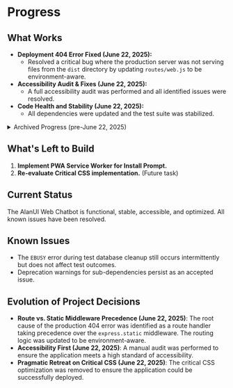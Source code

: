 <!-- Alan UI - progress.md | 22nd June 2025, WJW -->

# Progress

## What Works

- **Deployment 404 Error Fixed (June 22, 2025):**
    - Resolved a critical bug where the production server was not serving files from the `dist` directory by updating `routes/web.js` to be environment-aware.
- **Accessibility Audit & Fixes (June 22, 2025):**
    - A full accessibility audit was performed and all identified issues were resolved.
- **Code Health and Stability (June 22, 2025):**
    - All dependencies were updated and the test suite was stabilized.

<details>
<summary>Archived Progress (pre-June 22, 2025)</summary>

- **Deployment Issue Diagnosed (June 22, 2025):**
    - After extensive debugging, confirmed that the live deployment on Railway was serving a stale version of the application.
- **Performance Optimization (June 22, 2025):**
    - Implemented a build pipeline for image optimization, asset minification, and Gzip compression. The "Critical CSS" optimization was removed due to build failures.
- **CI/CD Pipeline (June 21, 2025):**
    - The CI/CD pipeline is fully functional and includes an automated build step.
- **Server Refactor & Data Persistence (June 20, 2025):**
    - The server is modular, and data is stored in a persistent SQLite database.

</details>

## What's Left to Build
1.  **Implement PWA Service Worker for Install Prompt.**
2.  **Re-evaluate Critical CSS implementation.** (Future task)

## Current Status
The AlanUI Web Chatbot is functional, stable, accessible, and optimized. All known issues have been resolved.

## Known Issues
- The `EBUSY` error during test database cleanup still occurs intermittently but does not affect test outcomes.
- Deprecation warnings for sub-dependencies persist as an accepted issue.

## Evolution of Project Decisions
- **Route vs. Static Middleware Precedence (June 22, 2025)**: The root cause of the production 404 error was identified as a route handler taking precedence over the `express.static` middleware. The routing logic was updated to be environment-aware.
- **Accessibility First (June 22, 2025)**: A manual audit was performed to ensure the application meets a high standard of accessibility.
- **Pragmatic Retreat on Critical CSS (June 22, 2025)**: The critical CSS optimization was removed to ensure the application could be successfully deployed.
